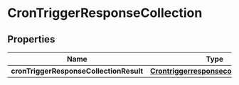 # CronTriggerResponseCollection

## Properties
Name | Type | Description | Notes
------------ | ------------- | ------------- | -------------
**cronTriggerResponseCollectionResult** | [**CrontriggerresponsecollectionResult**](CrontriggerresponsecollectionResult.md) |  |  [optional]
